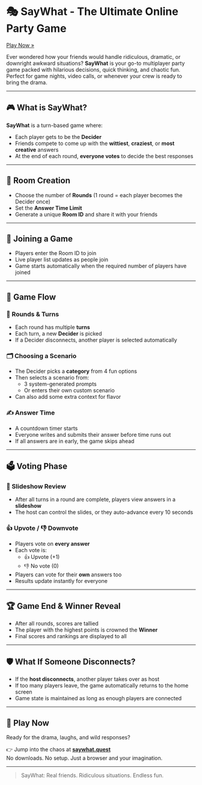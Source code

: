 # 🎭 SayWhat - The Ultimate Online Party Game

[Play Now »](https://www.saywhat.quest/)

Ever wondered how your friends would handle ridiculous, dramatic, or downright awkward situations? **SayWhat** is your go-to multiplayer party game packed with hilarious decisions, quick thinking, and chaotic fun. Perfect for game nights, video calls, or whenever your crew is ready to bring the drama.

---

## 🎮 What is SayWhat?

**SayWhat** is a turn-based game where:

- Each player gets to be the **Decider**
- Friends compete to come up with the **wittiest**, **craziest**, or **most creative** answers
- At the end of each round, **everyone votes** to decide the best responses

---

## 🚪 Room Creation

- Choose the number of **Rounds** (1 round = each player becomes the Decider once)
- Set the **Answer Time Limit**
- Generate a unique **Room ID** and share it with your friends

---

## 👥 Joining a Game

- Players enter the Room ID to join
- Live player list updates as people join
- Game starts automatically when the required number of players have joined

---

## 🔄 Game Flow

### 🔁 Rounds & Turns

- Each round has multiple **turns**
- Each turn, a new **Decider** is picked
- If a Decider disconnects, another player is selected automatically

### 🗂️ Choosing a Scenario

- The Decider picks a **category** from 4 fun options
- Then selects a scenario from:
  - 3 system-generated prompts
  - Or enters their own custom scenario
- Can also add some extra context for flavor

### ✍️ Answer Time

- A countdown timer starts
- Everyone writes and submits their answer before time runs out
- If all answers are in early, the game skips ahead

---

## 🗳️ Voting Phase

### 📸 Slideshow Review

- After all turns in a round are complete, players view answers in a **slideshow**
- The host can control the slides, or they auto-advance every 10 seconds

### 👍 Upvote / 👎 Downvote

- Players vote on **every answer**
- Each vote is:
  - 👍 Upvote (+1)
  - 👎 No vote (0)
- Players can vote for their **own** answers too
- Results update instantly for everyone

---

## 🏆 Game End & Winner Reveal

- After all rounds, scores are tallied
- The player with the highest points is crowned the **Winner**
- Final scores and rankings are displayed to all

---

## 🛡️ What If Someone Disconnects?

- If the **host disconnects**, another player takes over as host
- If too many players leave, the game automatically returns to the home screen
- Game state is maintained as long as enough players are connected

---

## 🚀 Play Now

Ready for the drama, laughs, and wild responses?

👉 Jump into the chaos at [**saywhat.quest**](https://www.saywhat.quest/)  
No downloads. No setup. Just a browser and your imagination.

---

> SayWhat: Real friends. Ridiculous situations. Endless fun.
